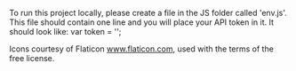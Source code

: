 To run this project locally, please create a file in the JS folder called 'env.js'. This file should contain one line
and you will place your API token in it. It should look like:
var token = '<your token here>';

Icons courtesy of Flaticon www.flaticon.com, used with the terms of the free license.